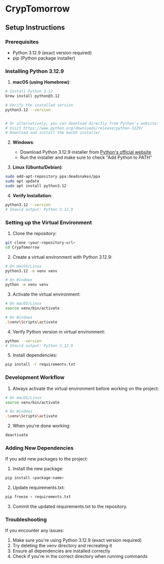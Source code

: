 # CrypTomorrow

## Setup Instructions

### Prerequisites
- Python 3.12.9 (exact version required)
- pip (Python package installer)

### Installing Python 3.12.9

1. **macOS (using Homebrew)**:
```bash
# Install Python 3.12
brew install python@3.12

# Verify the installed version
python3.12 --version


# Or alternatively, you can download directly from Python's website:
# Visit https://www.python.org/downloads/release/python-3129/
# Download and install the macOS installer
```

2. **Windows**:
   - Download Python 3.12.9 installer from [Python's official website](https://www.python.org/downloads/release/python-3129/)
   - Run the installer and make sure to check "Add Python to PATH"

3. **Linux (Ubuntu/Debian)**:
```bash
sudo add-apt-repository ppa:deadsnakes/ppa
sudo apt update
sudo apt install python3.12
```

4. **Verify Installation**:
```bash
python3.12 --version
# Should output: Python 3.12.9
```

### Setting up the Virtual Environment

1. Clone the repository:
```bash
git clone <your-repository-url>
cd CrypTomorrow
```

2. Create a virtual environment with Python 3.12.9:
```bash
# On macOS/Linux
python3.12 -m venv venv

# On Windows
python -m venv venv
```

3. Activate the virtual environment:
```bash
# On macOS/Linux
source venv/bin/activate

# On Windows
.\venv\Scripts\activate
```

4. Verify Python version in virtual environment:
```bash
python --version
# Should output: Python 3.12.9
```

5. Install dependencies:
```bash
pip install -r requirements.txt
```

### Development Workflow

1. Always activate the virtual environment before working on the project:
```bash
# On macOS/Linux
source venv/bin/activate

# On Windows
.\venv\Scripts\activate
```

2. When you're done working:
```bash
deactivate
```

### Adding New Dependencies

If you add new packages to the project:

1. Install the new package:
```bash
pip install <package-name>
```

2. Update requirements.txt:
```bash
pip freeze > requirements.txt
```

3. Commit the updated requirements.txt to the repository.

### Troubleshooting

If you encounter any issues:

1. Make sure you're using Python 3.12.9 (exact version required)
2. Try deleting the venv directory and recreating it
3. Ensure all dependencies are installed correctly
4. Check if you're in the correct directory when running commands